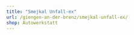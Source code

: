 ```yaml
---
title: "Smejkal Unfall-ex"
url: /giengen-an-der-brenz/smejkal-unfall-ex/
shop: Autowerkstatt
---
```

